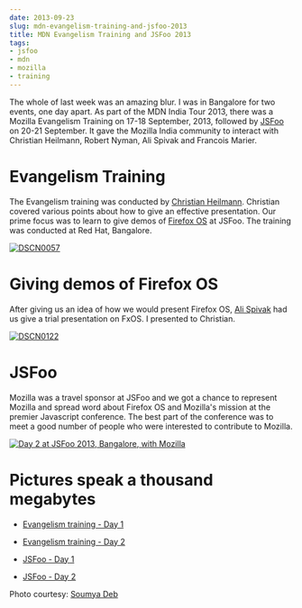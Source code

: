 ```yaml
---
date: 2013-09-23
slug: mdn-evangelism-training-and-jsfoo-2013
title: MDN Evangelism Training and JSFoo 2013
tags:
- jsfoo
- mdn
- mozilla
- training
---
```


The whole of last week was an amazing blur. I was in Bangalore for two events, one day apart. As part of the MDN India Tour 2013, there was a Mozilla Evangelism Training on 17-18 September, 2013, followed by [JSFoo](http://jsfoo.in) on 20-21 September. It gave the Mozilla India community to interact with Christian Heilmann, Robert Nyman, Ali Spivak and Francois Marier.<!-- more -->



# Evangelism Training



The Evangelism training was conducted by [Christian Heilmann](http://christianheilmann.com/). Christian covered various points about how to give an effective presentation. Our prime focus was to learn to give demos of [Firefox OS](http://www.mozilla.org/firefox/os) at JSFoo. The training was conducted at Red Hat, Bangalore.

[![DSCN0057](http://farm4.staticflickr.com/3762/9850379545_73a9583320.jpg)](http://www.flickr.com/photos/debloper/9850379545/)



# Giving demos of Firefox OS



After giving us an idea of how we would present Firefox OS, [Ali Spivak](https://twitter.com/alispivak) had us give a trial presentation on FxOS. I presented to Christian.

[![DSCN0122](http://farm8.staticflickr.com/7385/9850077375_465e005132.jpg)](http://www.flickr.com/photos/debloper/9850077375/)



# JSFoo



Mozilla was a travel sponsor at JSFoo and we got a chance to represent Mozilla and spread word about Firefox OS and Mozilla's mission at the premier Javascript conference. The best part of the conference was to meet a good number of people who were interested to contribute to Mozilla.

[![Day 2 at JSFoo 2013, Bangalore, with Mozilla](http://farm6.staticflickr.com/5502/9891571585_fec7d037b0.jpg)](http://www.flickr.com/photos/kaustav_das_modak/9891571585/)



# Pictures speak a thousand megabytes







  * [Evangelism training - Day 1](http://www.flickr.com//photos/kaustav_das_modak/sets/72157635590967184/show/)


  * [Evangelism training - Day 2](http://www.flickr.com//photos/kaustav_das_modak/sets/72157635625800986/show/)


  * [JSFoo - Day 1](http://www.flickr.com/photos/kaustav_das_modak/sets/72157635698029623/show/)


  * [JSFoo - Day 2](http://www.flickr.com/photos/kaustav_das_modak/sets/72157635790923185/show/)



Photo courtesy: [Soumya Deb](http://flickr.com/photos/debloper)

